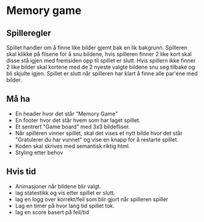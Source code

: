 # Memory game

## Spilleregler
Spillet handler om å finne like bilder gjemt bak en lik bakgrunn. Spilleren skal klikke på flisene for å snu bildene, hvis spilleren finner 2 like kort skal disse stå igjen med fremsiden opp til spillet er slutt. Hvis spillern ikke finner 2 like bilder skal kortene med de 2 nyeste valgte bildene snu seg tilbake og bli skjulte igjen. Spillet er slutt når spilleren har klart å finne alle par'ene med bilder. 

## Må ha
- En header hvor det står "Memory Game"
- En footer hvor det står hvem som har laget spillet.
- Et sentrert "Game board" med 3x3 bildefliser.
- Når spilleren vinner spillet, skal det vises et nytt bilde hvor det står "Gratulerer du  har vunnet" og vise en knapp for å restarte spillet.
- Koden skal skrives med semantisk riktig html.
- Styling etter behov

## Hvis tid
- Animasjoner når bildene blir valgt.
- lag statestikk og vis etter spillet er slutt.
- lag en logg over korrekt/feil som blir gjort når spilleren spiller
- Lag en timer på hvor lang tid spillet tok.
- lag en score basert på feil/tid
